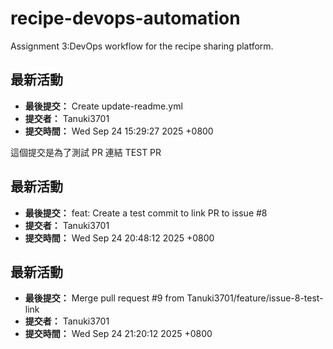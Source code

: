 # recipe-devops-automation
Assignment 3:DevOps workflow for the recipe sharing platform.
## 最新活動

- **最後提交：** Create update-readme.yml
- **提交者：** Tanuki3701
- **提交時間：** Wed Sep 24 15:29:27 2025 +0800

這個提交是為了測試 PR 連結
TEST PR

## 最新活動

- **最後提交：** feat: Create a test commit to link PR to issue #8
- **提交者：** Tanuki3701
- **提交時間：** Wed Sep 24 20:48:12 2025 +0800

## 最新活動

- **最後提交：** Merge pull request #9 from Tanuki3701/feature/issue-8-test-link
- **提交者：** Tanuki3701
- **提交時間：** Wed Sep 24 21:20:12 2025 +0800

